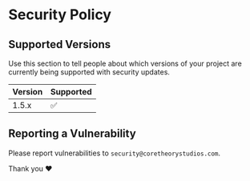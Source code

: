 # Security Policy

## Supported Versions

Use this section to tell people about which versions of your project are
currently being supported with security updates.

| Version | Supported          |
| ------- | ------------------ |
| 1.5.x   | :white_check_mark: |

## Reporting a Vulnerability

Please report vulnerabilities to `security@coretheorystudios.com`.

Thank you ❤
